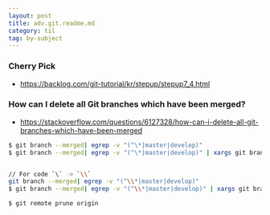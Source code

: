 ```yaml
---
layout: post
title: adv.git.readme.md
category: til
tag: by-subject
---
```


### Cherry Pick

- https://backlog.com/git-tutorial/kr/stepup/stepup7_4.html

### How can I delete all Git branches which have been merged?

- https://stackoverflow.com/questions/6127328/how-can-i-delete-all-git-branches-which-have-been-merged

```bash
$ git branch --merged| egrep -v "(^\*|master|develop)"
$ git branch --merged| egrep -v "(^\*|master|develop)" | xargs git branch -d


// For code `\` -> `\\`
git branch --merged| egrep -v "(^\\*|master|develop)"
$ git branch --merged| egrep -v "(^\\*|master|develop)" | xargs git branch -d
```

```bash
$ git remote prune origin
```
